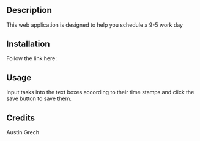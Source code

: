 # <Work Day Scheduler>

## Description

This web application is designed to help you schedule a 9-5 work day

## Installation

Follow the link here: 

## Usage

Input tasks into the text boxes according to their time stamps and click the save button to save them.

## Credits

Austin Grech